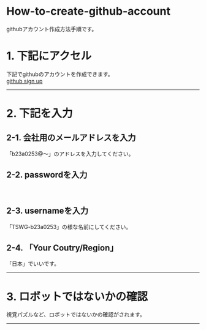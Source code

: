 # How-to-create-github-account
githubアカウント作成方法手順です。

# 1. 下記にアクセル
下記でgithubのアカウントを作成できます。</br>
[github sign up](https://github.com/signup)

---

# 2. 下記を入力
## 2-1. 会社用のメールアドレスを入力
「b23a0253@〜」のアドレスを入力してください。
</br>

## 2-2. passwordを入力
</br>

## 2-3. usernameを入力
「TSWG-b23a0253」の様な名前にしてください。
</br>

## 2-4. 「Your Coutry/Region」
「日本」でいいです。
</br>

---

# 3. ロボットではないかの確認
視覚パズルなど、ロボットではないかの確認がされます。
</br>

---

